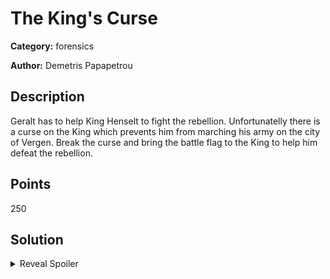 # The King's Curse
**Category:** forensics

**Author:** Demetris Papapetrou

## Description
Geralt has to help King Henselt to fight the rebellion. Unfortunatelly there is a curse on the King which prevents him from marching his army on the city of Vergen. Break the curse and bring the battle flag to the King to help him defeat the rebellion. 

## Points
250

## Solution

<details>
 <summary>Reveal Spoiler</summary>

## Flag
`CYCTF{Blessed_Silence!!!}`


</details>
